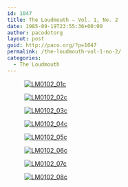 ```yaml
---
id: 1047
title: The Loudmouth — Vol. 1, No. 2
date: 1985-09-19T23:55:36+00:00
author: pacodotorg
layout: post
guid: http://paco.org/?p=1047
permalink: /the-loudmouth-vol-1-no-2/
categories:
  - The Loudmouth
---
```

<div id='gallery-16' class='gallery galleryid-1047 gallery-columns-4 gallery-size-thumbnail'>
  <figure class='gallery-item'> 
  
  <div class='gallery-icon portrait'>
    <a href='http://www.paco.org/the-loudmouth-vol-1-no-2/lm0102_01c/'><img src="http://i1.wp.com/www.paco.org/blog/wp-content/uploads/2012/12/LM0102_01c.jpg?resize=150%2C150" class="attachment-thumbnail size-thumbnail" alt="LM0102_01c" srcset="http://i1.wp.com/www.paco.org/blog/wp-content/uploads/2012/12/LM0102_01c.jpg?resize=150%2C150 150w, http://i1.wp.com/www.paco.org/blog/wp-content/uploads/2012/12/LM0102_01c.jpg?zoom=2&resize=150%2C150 300w, http://i1.wp.com/www.paco.org/blog/wp-content/uploads/2012/12/LM0102_01c.jpg?zoom=3&resize=150%2C150 450w" sizes="(max-width: 150px) 100vw, 150px" data-recalc-dims="1" /></a>
  </div></figure><figure class='gallery-item'> 
  
  <div class='gallery-icon portrait'>
    <a href='http://www.paco.org/the-loudmouth-vol-1-no-2/lm0102_02c/'><img src="http://i1.wp.com/www.paco.org/blog/wp-content/uploads/2012/12/LM0102_02c.jpg?resize=150%2C150" class="attachment-thumbnail size-thumbnail" alt="LM0102_02c" srcset="http://i1.wp.com/www.paco.org/blog/wp-content/uploads/2012/12/LM0102_02c.jpg?resize=150%2C150 150w, http://i1.wp.com/www.paco.org/blog/wp-content/uploads/2012/12/LM0102_02c.jpg?zoom=2&resize=150%2C150 300w, http://i1.wp.com/www.paco.org/blog/wp-content/uploads/2012/12/LM0102_02c.jpg?zoom=3&resize=150%2C150 450w" sizes="(max-width: 150px) 100vw, 150px" data-recalc-dims="1" /></a>
  </div></figure><figure class='gallery-item'> 
  
  <div class='gallery-icon portrait'>
    <a href='http://www.paco.org/the-loudmouth-vol-1-no-2/lm0102_03c/'><img src="http://i2.wp.com/www.paco.org/blog/wp-content/uploads/2012/12/LM0102_03c.jpg?resize=150%2C150" class="attachment-thumbnail size-thumbnail" alt="LM0102_03c" srcset="http://i2.wp.com/www.paco.org/blog/wp-content/uploads/2012/12/LM0102_03c.jpg?resize=150%2C150 150w, http://i2.wp.com/www.paco.org/blog/wp-content/uploads/2012/12/LM0102_03c.jpg?zoom=2&resize=150%2C150 300w, http://i2.wp.com/www.paco.org/blog/wp-content/uploads/2012/12/LM0102_03c.jpg?zoom=3&resize=150%2C150 450w" sizes="(max-width: 150px) 100vw, 150px" data-recalc-dims="1" /></a>
  </div></figure><figure class='gallery-item'> 
  
  <div class='gallery-icon portrait'>
    <a href='http://www.paco.org/the-loudmouth-vol-1-no-2/lm0102_04c/'><img src="http://i2.wp.com/www.paco.org/blog/wp-content/uploads/2012/12/LM0102_04c.jpg?resize=150%2C150" class="attachment-thumbnail size-thumbnail" alt="LM0102_04c" srcset="http://i2.wp.com/www.paco.org/blog/wp-content/uploads/2012/12/LM0102_04c.jpg?resize=150%2C150 150w, http://i2.wp.com/www.paco.org/blog/wp-content/uploads/2012/12/LM0102_04c.jpg?zoom=2&resize=150%2C150 300w, http://i2.wp.com/www.paco.org/blog/wp-content/uploads/2012/12/LM0102_04c.jpg?zoom=3&resize=150%2C150 450w" sizes="(max-width: 150px) 100vw, 150px" data-recalc-dims="1" /></a>
  </div></figure><figure class='gallery-item'> 
  
  <div class='gallery-icon portrait'>
    <a href='http://www.paco.org/the-loudmouth-vol-1-no-2/lm0102_05c/'><img src="http://i2.wp.com/www.paco.org/blog/wp-content/uploads/2012/12/LM0102_05c.jpg?resize=150%2C150" class="attachment-thumbnail size-thumbnail" alt="LM0102_05c" srcset="http://i2.wp.com/www.paco.org/blog/wp-content/uploads/2012/12/LM0102_05c.jpg?resize=150%2C150 150w, http://i2.wp.com/www.paco.org/blog/wp-content/uploads/2012/12/LM0102_05c.jpg?zoom=2&resize=150%2C150 300w, http://i2.wp.com/www.paco.org/blog/wp-content/uploads/2012/12/LM0102_05c.jpg?zoom=3&resize=150%2C150 450w" sizes="(max-width: 150px) 100vw, 150px" data-recalc-dims="1" /></a>
  </div></figure><figure class='gallery-item'> 
  
  <div class='gallery-icon portrait'>
    <a href='http://www.paco.org/the-loudmouth-vol-1-no-2/lm0102_06c/'><img src="http://i1.wp.com/www.paco.org/blog/wp-content/uploads/2012/12/LM0102_06c.jpg?resize=150%2C150" class="attachment-thumbnail size-thumbnail" alt="LM0102_06c" srcset="http://i1.wp.com/www.paco.org/blog/wp-content/uploads/2012/12/LM0102_06c.jpg?resize=150%2C150 150w, http://i1.wp.com/www.paco.org/blog/wp-content/uploads/2012/12/LM0102_06c.jpg?zoom=2&resize=150%2C150 300w, http://i1.wp.com/www.paco.org/blog/wp-content/uploads/2012/12/LM0102_06c.jpg?zoom=3&resize=150%2C150 450w" sizes="(max-width: 150px) 100vw, 150px" data-recalc-dims="1" /></a>
  </div></figure><figure class='gallery-item'> 
  
  <div class='gallery-icon portrait'>
    <a href='http://www.paco.org/the-loudmouth-vol-1-no-2/lm0102_07c/'><img src="http://i0.wp.com/www.paco.org/blog/wp-content/uploads/2012/12/LM0102_07c.jpg?resize=150%2C150" class="attachment-thumbnail size-thumbnail" alt="LM0102_07c" srcset="http://i0.wp.com/www.paco.org/blog/wp-content/uploads/2012/12/LM0102_07c.jpg?resize=150%2C150 150w, http://i0.wp.com/www.paco.org/blog/wp-content/uploads/2012/12/LM0102_07c.jpg?zoom=2&resize=150%2C150 300w, http://i0.wp.com/www.paco.org/blog/wp-content/uploads/2012/12/LM0102_07c.jpg?zoom=3&resize=150%2C150 450w" sizes="(max-width: 150px) 100vw, 150px" data-recalc-dims="1" /></a>
  </div></figure><figure class='gallery-item'> 
  
  <div class='gallery-icon portrait'>
    <a href='http://www.paco.org/the-loudmouth-vol-1-no-2/lm0102_08c/'><img src="http://i2.wp.com/www.paco.org/blog/wp-content/uploads/2012/12/LM0102_08c.jpg?resize=150%2C150" class="attachment-thumbnail size-thumbnail" alt="LM0102_08c" srcset="http://i2.wp.com/www.paco.org/blog/wp-content/uploads/2012/12/LM0102_08c.jpg?resize=150%2C150 150w, http://i2.wp.com/www.paco.org/blog/wp-content/uploads/2012/12/LM0102_08c.jpg?zoom=2&resize=150%2C150 300w, http://i2.wp.com/www.paco.org/blog/wp-content/uploads/2012/12/LM0102_08c.jpg?zoom=3&resize=150%2C150 450w" sizes="(max-width: 150px) 100vw, 150px" data-recalc-dims="1" /></a>
  </div></figure>
</div>